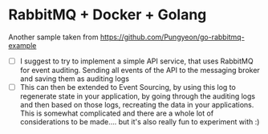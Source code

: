 # RabbitMQ + Docker + Golang

Another sample taken from <https://github.com/Pungyeon/go-rabbitmq-example>

- [ ] I suggest to try to implement a simple API service, that uses RabbitMQ for event auditing. Sending all events of the API to the messaging broker and saving them as auditing logs
- [ ] This can then be extended to Event Sourcing, by using this log to regenerate state in your application, by going through the auditing logs and then based on those logs, recreating the data in your applications. This is somewhat complicated and there are a whole lot of considerations to be made.... but it's also really fun to experiment with :)
